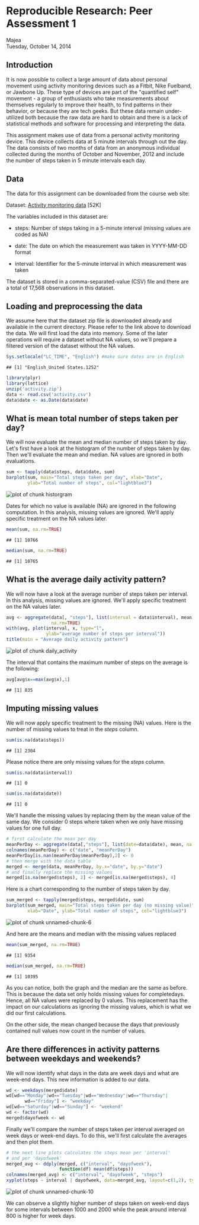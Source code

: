 # Reproducible Research: Peer Assessment 1
Majea  
Tuesday, October 14, 2014  

## Introduction

It is now possible to collect a large amount of data about personal movement 
using activity monitoring devices such as a Fitbit, Nike Fuelband, or Jawbone 
Up. These type of devices are part of the "quantified self" movement - a group 
of enthusiasts who take measurements about themselves regularly to improve their
health, to find patterns in their behavior, or because they are tech geeks. 
But these data remain under-utilized both because the raw data are hard to 
obtain and there is a lack of statistical methods and software for processing 
and interpreting the data.

This assignment makes use of data from a personal activity monitoring device. 
This device collects data at 5 minute intervals through out the day. The data 
consists of two months of data from an anonymous individual collected during the
months of October and November, 2012 and include the number of steps taken 
in 5 minute intervals each day.

## Data

The data for this assignment can be downloaded from the course web site:

Dataset: [Activity monitoring data](https://d396qusza40orc.cloudfront.net/repdata%2Fdata%2Factivity.zip) [52K]

The variables included in this dataset are:

- steps: Number of steps taking in a 5-minute interval (missing values are coded
as NA)

- date: The date on which the measurement was taken in YYYY-MM-DD format

- interval: Identifier for the 5-minute interval in which measurement was taken

The dataset is stored in a comma-separated-value (CSV) file and there are a 
total of 17,568 observations in this dataset.

## Loading and preprocessing the data


We assume here that the dataset zip file is downloaded already and available in 
the current directory. Please refer to the link above to download the data. We 
will first load the data into memory. Some of the later operations will require 
a dataset without NA values, so we'll prepare a filtered version of the dataset 
without the NA values.


```r
Sys.setlocale("LC_TIME", "English") #make sure dates are in English
```

```
## [1] "English_United States.1252"
```

```r
library(plyr)
library(lattice)
unzip('activity.zip')
data <- read.csv('activity.csv')
data$date <- as.Date(data$date)
```


## What is mean total number of steps taken per day?

We will now evaluate the mean and median number of steps taken by day. Let's 
first have a look at the histogram of the number of steps taken by day. Then 
we'll evaluate the mean and median. NA values are ignored in both evaluations.


```r
sum <- tapply(data$steps, data$date, sum)
barplot(sum, main="Total steps taken per day", xlab="Date", 
        ylab="Total number of steps", col="lightblue3")
```

![plot of chunk historgram](./PA1_template_files/figure-html/historgram.png) 

Dates for which no value is available (NA) are ignored in the following 
computation. In this analysis, missing values are ignored. 
We'll apply specific treatment on the NA values later.


```r
mean(sum, na.rm=TRUE)
```

```
## [1] 10766
```

```r
median(sum, na.rm=TRUE)
```

```
## [1] 10765
```


## What is the average daily activity pattern?

We will now have a look at the average number of steps taken per interval. 
In this analysis, missing values are ignored. 
We'll apply specific treatment on the NA values later.


```r
avg <- aggregate(data[, "steps"], list(interval = data$interval), mean, 
                 na.rm=TRUE)
with(avg, plot(interval, x, type="l", 
               ylab="average number of steps per interval"))
title(main = "Average daily activity pattern")
```

![plot of chunk daily_activity](./PA1_template_files/figure-html/daily_activity.png) 

The interval that contains the maximum number of steps on the average is the 
following:


```r
avg[avg$x==max(avg$x),1]
```

```
## [1] 835
```

## Imputing missing values

We will now apply specific treatment to the missing (NA) values. Here is the 
number of missing values to treat in the *steps* column. 



```r
sum(is.na(data$steps))
```

```
## [1] 2304
```

Please notice there are only missing values for the *steps* column.


```r
sum(is.na(data$interval))
```

```
## [1] 0
```

```r
sum(is.na(data$date))
```

```
## [1] 0
```

We'll handle the missing values by replacing them by the mean value of the same 
day. We consider 0 steps where taken when we only have missing values for one 
full day. 


```r
# first calculate the mean per day
meanPerDay <- aggregate(data[,"steps"], list(date=data$date), mean, na.rm=TRUE)
colnames(meanPerDay) <- c("date", "meanPerDay")
meanPerDay[is.nan(meanPerDay$meanPerDay),2] <- 0
# then merge with the data table
merged <- merge(data, meanPerDay, by.x="date", by.y="date")
# and finally replace the missing values
merged[is.na(merged$steps), 2] <- merged[is.na(merged$steps), 4]
```

Here is a chart corresponding to the number of steps taken by day.


```r
sum_merged <- tapply(merged$steps, merged$date, sum)
barplot(sum_merged, main="Total steps taken per day (no missing value)", 
        xlab="Date", ylab="Total number of steps", col="lightblue3")
```

![plot of chunk unnamed-chunk-6](./PA1_template_files/figure-html/unnamed-chunk-6.png) 

And here are the means and median with the missing values replaced


```r
mean(sum_merged, na.rm=TRUE)
```

```
## [1] 9354
```

```r
median(sum_merged, na.rm=TRUE)
```

```
## [1] 10395
```

As you can notice, both the graph and the median are the same as before. 
This is because the data set only holds missing values for completedays. 
Hence, all NA values were replaced by 0 values. This replacement has
the impact on our calculations as ignoring the missing values, which is what
we did our first calculations.



On the other side, the mean changed because the days that previously contained 
null values now count in the number of values.

## Are there differences in activity patterns between weekdays and weekends?

We will now identify what days in the data are week days and what are week-end 
days. This new information is added to our data.


```r
wd <- weekdays(merged$date)
wd[wd=="Monday"|wd=="Tuesday"|wd=="Wednesday"|wd=="Thursday"|
       wd=="Friday"] <- "weekday"
wd[wd=="Saturday"|wd=="Sunday"] <- "weekend"
wd <- factor(wd)
merged$dayofweek <- wd
```

Finally we'll compare the number of steps taken per interval averaged on week
days or week-end days. To do this, we'll first calculate the averages and 
then plot them.


```r
# the next line plots calculates the steps mean per 'interval' 
# and per 'dayofweek'
merged_avg <- ddply(merged, c("interval", "dayofweek"), 
                    function(df) mean(df$steps))
colnames(merged_avg) <- c("interval", "dayofweek", "steps")
xyplot(steps ~ interval | dayofweek, data=merged_avg, layout=c(1,2), type="l")
```

![plot of chunk unnamed-chunk-10](./PA1_template_files/figure-html/unnamed-chunk-10.png) 

We can observe a slightly higher number of steps taken on week-end days 
for some intervals between 1000 and 2000 while the peak around interval 800 
is higher for week days.

